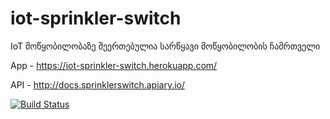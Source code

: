 # iot-sprinkler-switch
IoT მოწყობილობაზე შეერთებულია სარწყავი მოწყობილობის ჩამრთველი


App - https://iot-sprinkler-switch.herokuapp.com/

API - http://docs.sprinklerswitch.apiary.io/

[![Build Status](https://travis-ci.org/freeuni-sdp/iot-sprinkler-switch.svg?branch=master)](https://travis-ci.org/freeuni-sdp/iot-sprinkler-switch)
